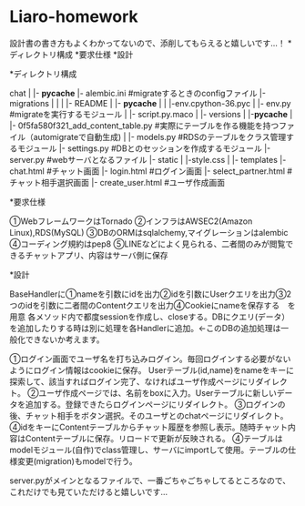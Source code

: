 # Liaro-homework

設計書の書き方もよくわかってないので、添削してもらえると嬉しいです…！
*ディレクトリ構成
*要求仕様
*設計

*ディレクトリ構成

chat
|
|- __pycache__
|- alembic.ini  #migrateするときのconfigファイル
|- migrations
|    |
|    |- README
|    |- __pycache__
|    |    |-env.cpython-36.pyc
|    |- env.py  #migrateを実行するモジュール
|    |- script.py.maco
|    |- versions
|        |-__pycache__
|        |- 0f5fa580f321_add_content_table.py   #実際にテーブルを作る機能を持つファイル（automigrateで自動生成)
|
|- models.py    #RDSのテーブルをクラス管理するモジュール
|- settings.py  #DBとのセッションを作成するモジュール
|- server.py	 #webサーバとなるファイル
|- static
|    |-style.css
|
|- templates
    |- chat.html         #チャット画面
    |- login.html         #ログイン画面
    |- select_partner.html #チャット相手選択画面
    |- create_user.html   #ユーザ作成画面

*要求仕様

①WebフレームワークはTornado
②インフラはAWSEC2(Amazon Linux),RDS(MySQL)
③DBのORMはsqlalchemy,マイグレーションはalembic
④コーディング規約はpep8
⑤LINEなどによく見られる、二者間のみが閲覧できるチャットアプリ、内容はサーバ側に保存

*設計

BaseHandlerに①nameを引数にidを出力②idを引数にUserクエリを出力③2つのidを引数に二者間のContentクエリを出力④Cookieにnameを保存する　を用意
各メソッド内で都度sessionを作成し、closeする。DBにクエリ(データ）を追加したりする時は別に処理を各Handlerに追加。←このDBの追加処理は一般化できないか考えます。

①ログイン画面でユーザ名を打ち込みログイン。毎回ログインする必要がないようにログイン情報はcookieに保存。
  Userテーブル(id,name)をnameをキーに探索して、該当すればログイン完了、なければユーザ作成ページにリダイレクト。
②ユーザ作成ページでは、名前をboxに入力。Userテーブルに新しいデータを追加する。登録できたらログインページにリダイレクト。
③ログインの後、チャット相手をボタン選択。そのユーザとのchatページにリダイレクト。
④idをキーにContentテーブルからチャット履歴を参照し表示。随時チャット内容はContentテーブルに保存。リロードで更新が反映される。
④テーブルはmodelモジュール(自作)でclass管理し、サーバにimportして使用。テーブルの仕様変更(migration)もmodelで行う。

server.pyがメインとなるファイルで、一番ごちゃごちゃしてるところなので、これだけでも見ていただけると嬉しいです…

